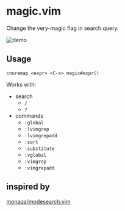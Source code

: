 # magic.vim

Change the very-magic flag in search query.

![demo](https://user-images.githubusercontent.com/8146876/207235817-8efa328e-d319-4a01-9b68-33e2f3f19407.gif)

## Usage

```vim
cnoremap <expr> <C-x> magic#expr()
```

Works with:

- search
  - `/`
  - `?`
- commands
  - `:global`
  - `:lvimgrep`
  - `:lvimgrepadd`
  - `:sort`
  - `:substitute`
  - `:vglobal`
  - `:vimgrep`
  - `:vimgrepadd`

## inspired by

[monaqa/modesearch.vim](https://github.com/monaqa/modesearch.vim)
